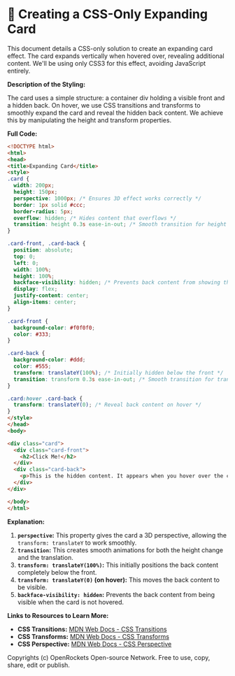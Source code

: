 # 🐞 Creating a CSS-Only Expanding Card


This document details a CSS-only solution to create an expanding card effect.  The card expands vertically when hovered over, revealing additional content. We'll be using only CSS3 for this effect, avoiding JavaScript entirely.

**Description of the Styling:**

The card uses a simple structure: a container div holding a visible front and a hidden back.  On hover, we use CSS transitions and transforms to smoothly expand the card and reveal the hidden back content.  We achieve this by manipulating the height and transform properties.


**Full Code:**

```html
<!DOCTYPE html>
<html>
<head>
<title>Expanding Card</title>
<style>
.card {
  width: 200px;
  height: 150px;
  perspective: 1000px; /* Ensures 3D effect works correctly */
  border: 1px solid #ccc;
  border-radius: 5px;
  overflow: hidden; /* Hides content that overflows */
  transition: height 0.3s ease-in-out; /* Smooth transition for height change */
}

.card-front, .card-back {
  position: absolute;
  top: 0;
  left: 0;
  width: 100%;
  height: 100%;
  backface-visibility: hidden; /* Prevents back content from showing through */
  display: flex;
  justify-content: center;
  align-items: center;
}

.card-front {
  background-color: #f0f0f0;
  color: #333;
}

.card-back {
  background-color: #ddd;
  color: #555;
  transform: translateY(100%); /* Initially hidden below the front */
  transition: transform 0.3s ease-in-out; /* Smooth transition for transform */
}

.card:hover .card-back {
  transform: translateY(0); /* Reveal back content on hover */
}
</style>
</head>
<body>

<div class="card">
  <div class="card-front">
    <h2>Click Me!</h2>
  </div>
  <div class="card-back">
    <p>This is the hidden content. It appears when you hover over the card.</p>
  </div>
</div>

</body>
</html>
```

**Explanation:**

1. **`perspective`:** This property gives the card a 3D perspective, allowing the `transform: translateY` to work smoothly.
2. **`transition`:** This creates smooth animations for both the height change and the translation.
3. **`transform: translateY(100%)`:** This initially positions the back content completely below the front.
4. **`transform: translateY(0)` (on hover):** This moves the back content to be visible.
5. **`backface-visibility: hidden`:** Prevents the back content from being visible when the card is not hovered.


**Links to Resources to Learn More:**

* **CSS Transitions:** [MDN Web Docs - CSS Transitions](https://developer.mozilla.org/en-US/docs/Web/CSS/CSS_Transitions/Using_CSS_transitions)
* **CSS Transforms:** [MDN Web Docs - CSS Transforms](https://developer.mozilla.org/en-US/docs/Web/CSS/transform)
* **CSS Perspective:** [MDN Web Docs - CSS Perspective](https://developer.mozilla.org/en-US/docs/Web/CSS/perspective)


Copyrights (c) OpenRockets Open-source Network. Free to use, copy, share, edit or publish.

